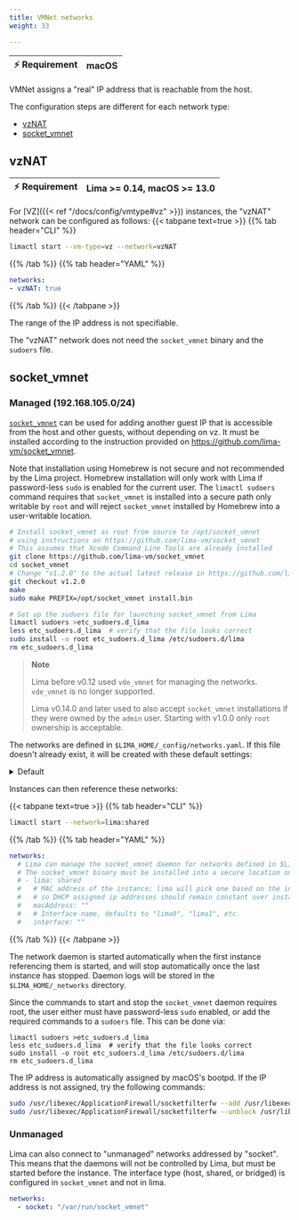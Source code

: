 ```yaml
---
title: VMNet networks
weight: 33

---
```


| ⚡ Requirement    | macOS |
|-------------------|-------|

VMNet assigns a "real" IP address that is reachable from the host.

The configuration steps are different for each network type:
- [vzNAT](#vzNAT)
- [socket_vmnet](#socket_vmnet)

## vzNAT

| ⚡ Requirement | Lima >= 0.14, macOS >= 13.0 |
|-------------------|-----------------------------|

For [VZ]({{< ref "/docs/config/vmtype#vz" >}}) instances, the "vzNAT" network can be configured as follows:
{{< tabpane text=true >}}
{{% tab header="CLI" %}}
```bash
limactl start --vm-type=vz --network=vzNAT
```
{{% /tab %}}
{{% tab header="YAML" %}}
```yaml
networks:
- vzNAT: true
```
{{% /tab %}}
{{< /tabpane >}}

The range of the IP address is not specifiable.

The "vzNAT" network does not need the `socket_vmnet` binary and the `sudoers` file.

## socket_vmnet
### Managed (192.168.105.0/24)

[`socket_vmnet`](https://github.com/lima-vm/socket_vmnet) can be used for adding another guest IP that is accessible from the host and other guests,
without depending on vz.
It must be installed according to the instruction provided on https://github.com/lima-vm/socket_vmnet.

Note that installation using Homebrew is not secure and not recommended by the Lima project.
Homebrew installation will only work with Lima if password-less `sudo` is enabled for the current user.
The `limactl sudoers` command requires that `socket_vmnet` is installed into a secure path only
writable by `root` and will reject `socket_vmnet` installed by Homebrew into a user-writable location.

```bash
# Install socket_vmnet as root from source to /opt/socket_vmnet
# using instructions on https://github.com/lima-vm/socket_vmnet
# This assumes that Xcode Command Line Tools are already installed
git clone https://github.com/lima-vm/socket_vmnet
cd socket_vmnet
# Change "v1.2.0" to the actual latest release in https://github.com/lima-vm/socket_vmnet/releases
git checkout v1.2.0
make
sudo make PREFIX=/opt/socket_vmnet install.bin

# Set up the sudoers file for launching socket_vmnet from Lima
limactl sudoers >etc_sudoers.d_lima
less etc_sudoers.d_lima  # verify that the file looks correct
sudo install -o root etc_sudoers.d_lima /etc/sudoers.d/lima
rm etc_sudoers.d_lima
```

> **Note**
>
> Lima before v0.12 used `vde_vmnet` for managing the networks.
> `vde_vmnet` is no longer supported.
>
> Lima v0.14.0 and later used to also accept `socket_vmnet` installations if they were
> owned by the `admin` user. Starting with v1.0.0 only `root` ownership is acceptable.

The networks are defined in `$LIMA_HOME/_config/networks.yaml`. If this file doesn't already exist, it will be created with these default
settings:

<details>
<summary>Default</summary>

<p>

```yaml
# Path to socket_vmnet executable. Because socket_vmnet is invoked via sudo it should be
# installed where only root can modify/replace it. This means also none of the
# parent directories should be writable by the user.
#
# The varRun directory also must not be writable by the user because it will
# include the socket_vmnet pid file. Those will be terminated via sudo, so replacing
# the pid file would allow killing of arbitrary privileged processes. varRun
# however MUST be writable by the daemon user.
#
# None of the paths segments may be symlinks, why it has to be /private/var
# instead of /var etc.
paths:
# socketVMNet requires Lima >= 0.12 .
  socketVMNet: /opt/socket_vmnet/bin/socket_vmnet
  varRun: /private/var/run/lima
  sudoers: /private/etc/sudoers.d/lima

group: everyone

networks:
  shared:
    mode: shared
    gateway: 192.168.105.1
    dhcpEnd: 192.168.105.254
    netmask: 255.255.255.0
  bridged:
    mode: bridged
    interface: en0
    # bridged mode doesn't have a gateway; dhcp is managed by outside network
  host:
    mode: host
    gateway: 192.168.106.1
    dhcpEnd: 192.168.106.254
    netmask: 255.255.255.0
```

</p>

</details>

Instances can then reference these networks:

{{< tabpane text=true >}}
{{% tab header="CLI" %}}
```bash
limactl start --network=lima:shared
```
{{% /tab %}}
{{% tab header="YAML" %}}
```yaml
networks:
  # Lima can manage the socket_vmnet daemon for networks defined in $LIMA_HOME/_config/networks.yaml automatically.
  # The socket_vmnet binary must be installed into a secure location only alterable by the "root" user.
  # - lima: shared
  #   # MAC address of the instance; lima will pick one based on the instance name,
  #   # so DHCP assigned ip addresses should remain constant over instance restarts.
  #   macAddress: ""
  #   # Interface name, defaults to "lima0", "lima1", etc.
  #   interface: ""
```
{{% /tab %}}
{{< /tabpane >}}

The network daemon is started automatically when the first instance referencing them is started,
and will stop automatically once the last instance has stopped. Daemon logs will be stored in the
`$LIMA_HOME/_networks` directory.

Since the commands to start and stop the `socket_vmnet` daemon requires root, the user either must
have password-less `sudo` enabled, or add the required commands to a `sudoers` file. This can
be done via:

```shell
limactl sudoers >etc_sudoers.d_lima
less etc_sudoers.d_lima  # verify that the file looks correct
sudo install -o root etc_sudoers.d_lima /etc/sudoers.d/lima
rm etc_sudoers.d_lima
```

The IP address is automatically assigned by macOS's bootpd.
If the IP address is not assigned, try the following commands:
```bash
sudo /usr/libexec/ApplicationFirewall/socketfilterfw --add /usr/libexec/bootpd
sudo /usr/libexec/ApplicationFirewall/socketfilterfw --unblock /usr/libexec/bootpd
```

### Unmanaged
Lima can also connect to "unmanaged" networks addressed by "socket". This
means that the daemons will not be controlled by Lima, but must be started
before the instance.  The interface type (host, shared, or bridged) is
configured in `socket_vmnet` and not in lima.

```yaml
networks:
  - socket: "/var/run/socket_vmnet"
```
